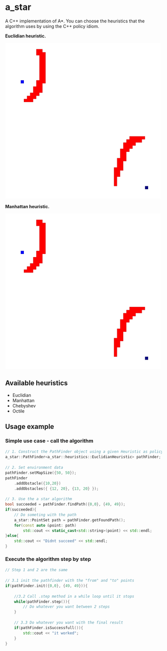 # a_star
A C++ implementation of A\*.
You can choose the heuristics that the algorithm uses by using the C++ policy idiom.

**Euclidian heuristic.**

![euclidian example](examples/euclidian.gif)

**Manhattan heuristic.**

![manhattan example](examples/manhattan.gif)

## Available heuristics
- Euclidian
- Manhattan
- Chebyshev
- Octile

## Usage example

### Simple use case - call the algorithm 
```CPP
// 1. Construct the PathFinder object using a given Heuristic as policy
a_star::PathFinder<a_star::heuristics::EuclidianHeuristic> pathFinder;

// 2. Set environment data
pathFinder.setMapSize({50, 50});
pathFinder
    .addObstacle({10,20})
    .addObstacles({ {12, 20}, {13, 20} });

// 3. Use the a star algorithm
bool succeeded = pathFinder.findPath({0,0}, {49, 49});
if(succeeded){
    // Do someting with the path
    a_star::PointSet path = pathFinder.getFoundPath();
    for(const auto &point: path) 
        std::cout << static_cast<std::string>(point) << std::endl;
}else{
    std::cout << "Didnt succeed" << std::endl;
}
```

### Execute the algorithm step by step

```CPP
// Step 1 and 2 are the same

// 3.1 init the pathfinder with the "from" and "to" points
if(pathFinder.init({0,0}, {49, 49})){

    //3.2 Call .step method in a while loop until it stops
    while(pathFinder.step()){
        // Do whatever you want between 2 steps
    }

    // 3.3 Do whatever you want with the final result
    if(pathFinder.isSuccessfull()){
        std::cout << "it worked";
    }
}
```
